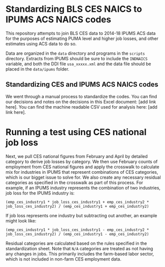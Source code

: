 # Standardizing BLS CES NAICS to IPUMS ACS NAICS codes

This repository attempts to join BLS CES data to 2014-18 IPUMS ACS data for the purposes of estimating PUMA level and higher job losses, and other estimates using ACS data to do so. 

Data are organized in the `data` directory and programs in the `scripts` directory. Extracts from IPUMS should be sure to include the `INDNAICS` variable, and both the DDI file `usa_xxxxx.xml` and the data file should be placed in the `data/ipums` folder.

## Standardizing CES and IPUMS ACS NAICS codes

We went through a manual process to standardize the codes. You can find our decisions and notes on the decisions in this Excel document: [add link here]. You can find the machine readable CSV used for analysis here: [add link here].

# Running a test using CES national job loss

Next, we pull CES national figures from February and April by detailed category to derive job losses by category. We then use February counts of employment from CES national figures and apply the crosswalk to calculate mix for industries in IPUMS that represent combinations of CES categories, which is our bigget issue to solve for. We also create any necessary residual categories as specified in the crosswalk as part of this process. For example, if an IPUMS industry represents the combination of two industries, job loss for the IPUMS industry is:

`(emp_ces_industry1 * job_loss_ces_industry1 + emp_ces_industry2 * job_loss_ces_industry2) / (emp_ces_industry1 + emp_ces_industry2)`

If job loss represents one industry but subtracting out another, an example might look like:

`(emp_ces_industry1 * job_loss_ces_industry1 - emp_ces_industry2 * job_loss_ces_industry2) / (emp_ces_industry1 - emp_ces_industry2)`

Residual categories are calculated based on the rules specified in the standardization sheet. Note that `N/A` categories are treated as not having any changes in jobs. This primarily includes the farm-based labor sector, which is not included in non-farm CES employment data.
